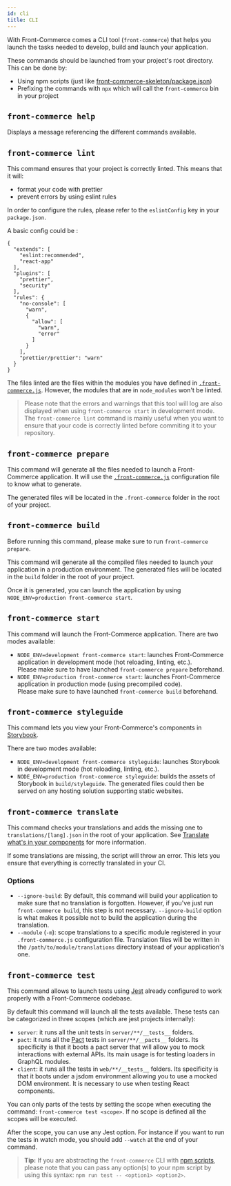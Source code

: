 ```yaml
---
id: cli
title: CLI
---
```


With Front-Commerce comes a CLI tool (`front-commerce`) that helps you launch the tasks needed to develop, build and launch your application.

These commands should be launched from your project's root directory. This can be done by:

- Using npm scripts (just like [front-commerce-skeleton/package.json](https://gitlab.com/front-commerce/front-commerce-skeleton/blob/master/package.json#L7))
- Prefixing the commands with `npx` which will call the `front-commerce` bin in your project

## `front-commerce help`

Displays a message referencing the different commands available.

## `front-commerce lint`

This command ensures that your project is correctly linted. This means that it will:

- format your code with prettier
- prevent errors by using eslint rules

In order to configure the rules, please refer to the `eslintConfig` key in your `package.json`.

A basic config could be :

```
{
  "extends": [
    "eslint:recommended",
    "react-app"
  ],
  "plugins": [
    "prettier",
    "security"
  ],
  "rules": {
    "no-console": [
      "warn",
      {
        "allow": [
          "warn",
          "error"
        ]
      }
    ],
    "prettier/prettier": "warn"
  }
}
```

The files linted are the files within the modules you have defined in [`.front-commerce.js`](/docs/reference/front-commerce-js.html). However, the modules that are in `node_modules` won't be linted.

> Please note that the errors and warnings that this tool will log are also displayed when using `front-commerce start` in development mode. The `front-commerce lint` command is mainly useful when you want to ensure that your code is correctly linted before commiting it to your repository.

## `front-commerce prepare`

This command will generate all the files needed to launch a Front-Commerce application. It will use the [`.front-commerce.js`](/docs/reference/front-commerce-js.html) configuration file to know what to generate.

The generated files will be located in the `.front-commerce` folder in the root of your project.

## `front-commerce build`

Before running this command, please make sure to run `front-commerce prepare`.

This command will generate all the compiled files needed to launch your application in a production environment. The generated files will be located in the `build` folder in the root of your project.

Once it is generated, you can launch the application by using `NODE_ENV=production front-commerce start`.

## `front-commerce start`

This command will launch the Front-Commerce application. There are two modes available:

- `NODE_ENV=development front-commerce start`: launches Front-Commerce application in development mode (hot reloading, linting, etc.).  
  Please make sure to have launched `front-commerce prepare` beforehand.
- `NODE_ENV=production front-commerce start`: launches Front-Commerce application in production mode (using precompiled code).  
  Please make sure to have launched `front-commerce build` beforehand.

## `front-commerce styleguide`

This command lets you view your Front-Commerce's components in [Storybook](https://storybook.js.org/).

There are two modes available:

- `NODE_ENV=development front-commerce styleguide`: launches Storybook in development mode (hot reloading, linting, etc.).
- `NODE_ENV=production front-commerce styleguide`: builds the assets of Storybook in `build/styleguide`. The generated files could then be served on any hosting solution supporting static websites.

## `front-commerce translate`

This command checks your translations and adds the missing one to `translations/[lang].json` in the root of your application. See [Translate what's in your components](/docs/advanced/theme/translations.html#Translate-what’s-in-your-components) for more information.

If some translations are missing, the script will throw an error. This lets you ensure that everything is correctly translated in your CI.

### Options

- `--ignore-build`: By default, this command will build your application to make sure that no translation is forgotten. However, if you've just run `front-commerce build`, this step is not necessary. `--ignore-build` option is what makes it possible not to build the application during the translation.
- `--module` (`-m`): scope translations to a specific module registered in your `.front-commerce.js` configuration file. Translation files will be written in the `/path/to/module/translations` directory instead of your application's one.

## `front-commerce test`

This command allows to launch tests using [Jest](https://jestjs.io/) already configured to work properly with a Front-Commerce codebase.

By default this command will launch all the tests available. These tests can be categorized in three scopes (which are jest projects internally):

* `server`: it runs all the unit tests in `server/**/__tests__` folders.
* `pact`: it runs all the [Pact](https://docs.pact.io/) tests in `server/**/__pacts__` folders. Its specificity is that it boots a pact server that will allow you to mock interactions with external APIs. Its main usage is for testing loaders in GraphQL modules.
* `client`: it runs all the tests in `web/**/__tests__` folders. Its specificity is that it boots under a jsdom environment allowing you to use a mocked DOM environment. It is necessary to use when testing React components.

You can only parts of the tests by setting the scope when executing the command: `front-commerce test <scope>`. If no scope is defined all the scopes will be executed.

After the scope, you can use any Jest option. For instance if you want to run the tests in watch mode, you should add `--watch` at the end of your command.

<blockquote class="note">

**Tip:** If you are abstracting the `front-commerce` CLI with [npm scripts](https://docs.npmjs.com/misc/scripts), please note that you can pass any option(s) to your npm script by using this syntax: `npm run test -- <option1> <option2>`.

</blockquote>